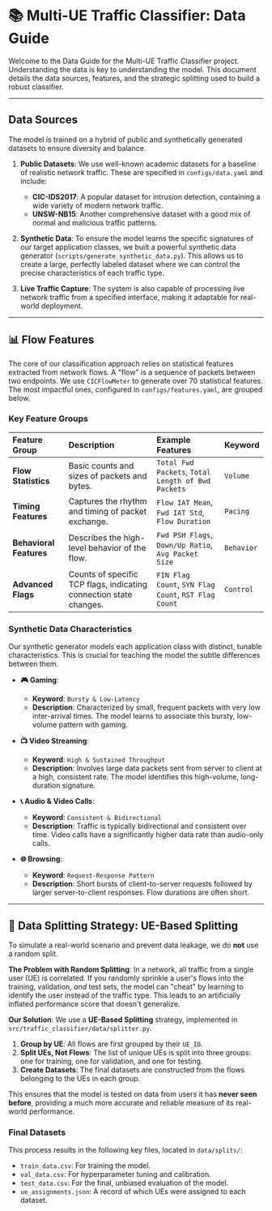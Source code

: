 # 📚 Multi-UE Traffic Classifier: Data Guide

Welcome to the Data Guide for the Multi-UE Traffic Classifier project. Understanding the data is key to understanding the model. This document details the data sources, features, and the strategic splitting used to build a robust classifier.

---

## Data Sources

The model is trained on a hybrid of public and synthetically generated datasets to ensure diversity and balance.

1.  **Public Datasets**: We use well-known academic datasets for a baseline of realistic network traffic. These are specified in `configs/data.yaml` and include:
    -   **CIC-IDS2017**: A popular dataset for intrusion detection, containing a wide variety of modern network traffic.
    -   **UNSW-NB15**: Another comprehensive dataset with a good mix of normal and malicious traffic patterns.

2.  **Synthetic Data**: To ensure the model learns the specific signatures of our target application classes, we built a powerful synthetic data generator (`scripts/generate_synthetic_data.py`). This allows us to create a large, perfectly labeled dataset where we can control the precise characteristics of each traffic type.

3.  **Live Traffic Capture**: The system is also capable of processing live network traffic from a specified interface, making it adaptable for real-world deployment.

---

## 📊 Flow Features

The core of our classification approach relies on statistical features extracted from network flows. A "flow" is a sequence of packets between two endpoints. We use `CICFlowMeter` to generate over 70 statistical features. The most impactful ones, configured in `configs/features.yaml`, are grouped below.

### Key Feature Groups

| Feature Group | Description | Example Features | Keyword | 
| :--- | :--- | :--- | :--- |
| **Flow Statistics** | Basic counts and sizes of packets and bytes. | `Total Fwd Packets`, `Total Length of Bwd Packets` | `Volume` |
| **Timing Features** | Captures the rhythm and timing of packet exchange. | `Flow IAT Mean`, `Fwd IAT Std`, `Flow Duration` | `Pacing` |
| **Behavioral Features** | Describes the high-level behavior of the flow. | `Fwd PSH Flags`, `Down/Up Ratio`, `Avg Packet Size` | `Behavior` |
| **Advanced Flags** | Counts of specific TCP flags, indicating connection state changes. | `FIN Flag Count`, `SYN Flag Count`, `RST Flag Count` | `Control` |


### Synthetic Data Characteristics

Our synthetic generator models each application class with distinct, tunable characteristics. This is crucial for teaching the model the subtle differences between them.

-   **🎮 Gaming**:
    -   **Keyword**: `Bursty & Low-Latency`
    -   **Description**: Characterized by small, frequent packets with very low inter-arrival times. The model learns to associate this bursty, low-volume pattern with gaming.

-   **📺 Video Streaming**:
    -   **Keyword**: `High & Sustained Throughput`
    -   **Description**: Involves large data packets sent from server to client at a high, consistent rate. The model identifies this high-volume, long-duration signature.

-   **📞 Audio & Video Calls**:
    -   **Keyword**: `Consistent & Bidirectional`
    -   **Description**: Traffic is typically bidirectional and consistent over time. Video calls have a significantly higher data rate than audio-only calls.

-   **🌐 Browsing**:
    -   **Keyword**: `Request-Response Pattern`
    -   **Description**: Short bursts of client-to-server requests followed by larger server-to-client responses. Flow durations are often short.

---

## 🔪 Data Splitting Strategy: UE-Based Splitting

To simulate a real-world scenario and prevent data leakage, we do **not** use a random split.

**The Problem with Random Splitting**: In a network, all traffic from a single user (UE) is correlated. If you randomly sprinkle a user's flows into the training, validation, *and* test sets, the model can "cheat" by learning to identify the user instead of the traffic type. This leads to an artificially inflated performance score that doesn't generalize.

**Our Solution**: We use a **UE-Based Splitting** strategy, implemented in `src/traffic_classifier/data/splitter.py`.

1.  **Group by UE**: All flows are first grouped by their `UE_ID`.
2.  **Split UEs, Not Flows**: The list of unique UEs is split into three groups: one for training, one for validation, and one for testing.
3.  **Create Datasets**: The final datasets are constructed from the flows belonging to the UEs in each group.

This ensures that the model is tested on data from users it has **never seen before**, providing a much more accurate and reliable measure of its real-world performance.

### Final Datasets

This process results in the following key files, located in `data/splits/`:

-   `train_data.csv`: For training the model.
-   `val_data.csv`: For hyperparameter tuning and calibration.
-   `test_data.csv`: For the final, unbiased evaluation of the model.
-   `ue_assignments.json`: A record of which UEs were assigned to each dataset.
